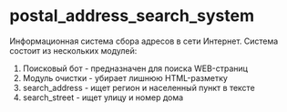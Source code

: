 # postal_address_search_system
Информационная система сбора адресов в сети Интернет.
Система состоит из нескольких модулей:
1) Поисковый бот - предназначен для поиска WEB-страниц
2) Модуль очистки - убирает лишнюю HTML-разметку
3) search_address - ищет регион и населенный пункт в тексте
4) search_street - ищет улицу и номер дома



